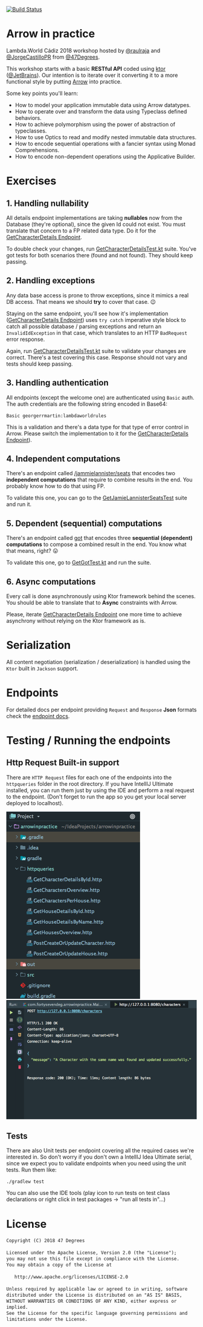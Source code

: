 [![Build Status](https://travis-ci.org/47deg/ArrowInPractice.svg?branch=master)](https://travis-ci.org/47deg/ArrowInPractice)

# Arrow in practice

Lambda.World Cádiz 2018 workshop hosted by [@raulraja](https://twitter.com/raulraja) and [@JorgeCastilloPR](https://twitter.com/JorgeCastilloPR) from [@47Degrees](https://www.47deg.com/).

This workshop starts with a basic **RESTful API** coded using [ktor](https://ktor.io/) ([@JetBrains](https://www.jetbrains.com/)). Our intention is to iterate over it converting it to a more functional style by putting [Arrow](https://arrow-kt.io/) into practice.

Some key points you'll learn:
* How to model your application immutable data using Arrow datatypes.
* How to operate over and transform the data using Typeclass defined behaviors.
* How to achieve polymorphism using the power of abstraction of typeclasses.
* How to use Optics to read and modify nested immutable data structures.
* How to encode sequential operations with a fancier syntax using Monad Comprehensions.
* How to encode non-dependent operations using the Applicative Builder.

# Exercises

## 1. Handling nullability

All details endpoint implementations are taking **nullables** now from the Database (they're optional), since the given Id could not exist. You must 
translate that concern to a FP related data type. Do it for the [GetCharacterDetails Endpoint](https://github.com/47deg/ArrowInPractice/blob/master/ENDPOINTS.md#get-http00008080charactersid).

To double check your changes, run [GetCharacterDetailsTest.kt](https://github.com/47deg/ArrowInPractice/blob/master/src/test/kotlin/com/fortysevendeg/arrowinpractice/characters/GetCharacterDetailsTest.kt) suite. You've got tests for both scenarios there (found and not found). They should keep passing. 

## 2. Handling exceptions

Any data base access is prone to throw exceptions, since it mimics a real DB access. That means we should <b>try</b> to cover that case. :wink: 

Staying on the same endpoint, you'll see how it's implementation ([GetCharacterDetails Endpoint](https://github.com/47deg/ArrowInPractice/blob/master/ENDPOINTS.md#get-http00008080charactersid)) uses `try catch` imperative style block to catch all possible database / parsing exceptions and return an `InvalidIdException` in that case, which translates to an HTTP `BadRequest` error response.

Again, run  [GetCharacterDetailsTest.kt](https://github.com/47deg/ArrowInPractice/blob/master/src/test/kotlin/com/fortysevendeg/arrowinpractice/characters/GetCharacterDetailsTest.kt) suite to validate your changes are correct. There's a test covering this case. Response should not vary and tests should keep passing.

## 3. Handling authentication

All endpoints (except the welcome one) are authenticated using `Basic` auth. The auth credentials are the following string encoded in Base64:
```
Basic georgerrmartin:lambdaworldrules
```

This is a validation and there's a data type for that type of error control in Arrow. Please switch the implementation to it for the [GetCharacterDetails Endpoint](https://github.com/47deg/ArrowInPractice/blob/master/ENDPOINTS.md#get-http00008080charactersid)).

## 4. Independent computations

There's an endpoint called [/jammielannister/seats](https://github.com/47deg/ArrowInPractice/blob/master/ENDPOINTS.md#get-http00008080jamielannisterseats) that 
encodes two **independent computations** that require to combine results in the end. You probably know how to do that using FP.

To validate this one, you can go to the [GetJamieLannisterSeatsTest](https://github.com/47deg/ArrowInPractice/blob/master/src/test/kotlin/com/fortysevendeg/arrowinpractice/castles/GetJamieLannisterSeatsTest.kt) suite and run it.

## 5. Dependent (sequential) computations

There's an endpoint called [got](https://github.com/47deg/ArrowInPractice/blob/master/ENDPOINTS.md#get-http00008080got) that encodes 
three **sequential (dependent) computations** to compose a combined result in the end. You know what that means, right? :stuck_out_tongue:

To validate this one, go to [GetGotTest.kt](https://github.com/47deg/ArrowInPractice/blob/master/src/test/kotlin/com/fortysevendeg/arrowinpractice/got/GetGotTest.kt) and run the suite.

## 6. Async computations

Every call is done asynchronously using Ktor framework behind the scenes. You should be able to translate that to <b>Async</b> constraints with Arrow.

Please, iterate [GetCharacterDetails Endpoint](https://github.com/47deg/ArrowInPractice/blob/master/ENDPOINTS.md#get-http00008080charactersid) one more time to achieve asynchrony without relying on the Ktor framework as is.

# Serialization

All content negotiation (serialization / deserialization) is handled using the `Ktor` built in `Jackson` support.

# Endpoints

For detailed docs per endpoint providing `Request` and `Response` **Json** formats check the [endpoint docs](./ENDPOINTS.md).

# Testing / Running the endpoints

## Http Request Built-in support

There are `HTTP Request` files for each one of the endpoints into the `httpqueries` folder in the root directory. If you 
have IntellIJ Ultimate installed, you can run them just by using the IDE and perform a real request to the endpoint. (Don't 
forget to run the app so you get your local server deployed to localhost).

![Http Requests Screenshot](./assets/HttpRequestsSS.png)
![Http Requests Screenshot2](./assets/HttpRequestsSS2.png)

## Tests

There are also Unit tests per endpoint covering all the required cases we're interested in. So don't worry if you don't own a IntellIJ Idea Ultimate serial, since 
we expect you to validate endpoints when you need using the unit tests. Run them like:
```
./gradlew test
``` 
You can also use the IDE tools (play icon to run tests on test class declarations or right click in test packages -> "run all tests in"...)

# License

    Copyright (C) 2018 47 Degrees

    Licensed under the Apache License, Version 2.0 (the "License");
    you may not use this file except in compliance with the License.
    You may obtain a copy of the License at

       http://www.apache.org/licenses/LICENSE-2.0

    Unless required by applicable law or agreed to in writing, software
    distributed under the License is distributed on an "AS IS" BASIS,
    WITHOUT WARRANTIES OR CONDITIONS OF ANY KIND, either express or implied.
    See the License for the specific language governing permissions and
    limitations under the License.